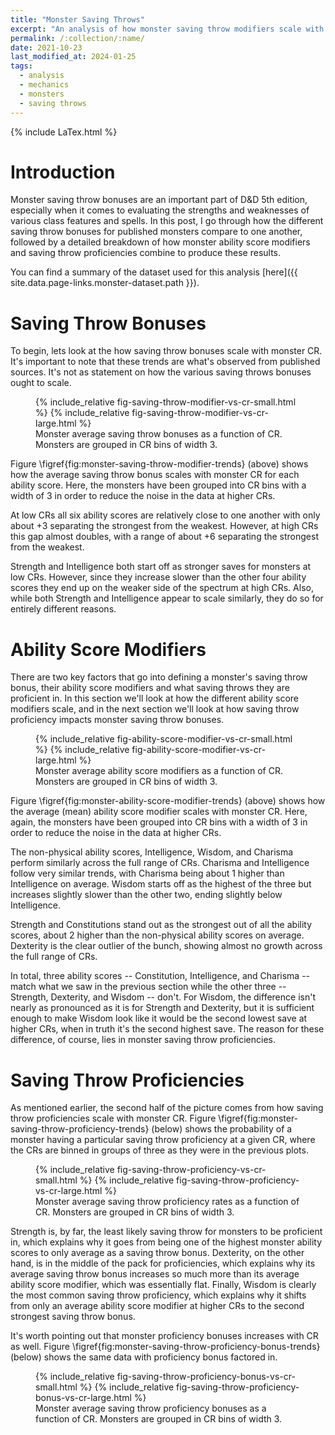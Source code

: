 ```yaml
---
title: "Monster Saving Throws"
excerpt: "An analysis of how monster saving throw modifiers scale with CR."
permalink: /:collection/:name/
date: 2021-10-23
last_modified_at: 2024-01-25
tags:
  - analysis
  - mechanics
  - monsters
  - saving throws
---
```


{% include LaTex.html %}

# Introduction

Monster saving throw bonuses are an important part of D&D 5th edition, especially when it comes to evaluating the strengths and weaknesses of various class features and spells. In this post, I go through how the different saving throw bonuses for published monsters compare to one another, followed by a detailed breakdown of how monster ability score modifiers and saving throw proficiencies combine to produce these results. 

You can find a summary of the dataset used for this analysis [here]({{ site.data.page-links.monster-dataset.path }}).

# Saving Throw Bonuses

To begin, lets look at the how saving throw bonuses scale with monster CR. It's important to note that these trends are what's observed from published sources. It's not as statement on how the various saving throws bonuses ought to scale.

<figure alt="Saving Throw Modifier vs CR" id="fig:monster-saving-throw-modifier-trends">
    {% include_relative fig-saving-throw-modifier-vs-cr-small.html %}
    {% include_relative fig-saving-throw-modifier-vs-cr-large.html %}
    <figcaption>Monster average saving throw bonuses as a function of CR. Monsters are grouped in CR bins of width 3.</figcaption>
</figure>

Figure \figref{fig:monster-saving-throw-modifier-trends} (above) shows how the average saving throw bonus scales with monster CR for each ability score. Here, the monsters have been grouped into CR bins with a width of 3 in order to reduce the noise in the data at higher CRs.

At low CRs all six ability scores are relatively close to one another with only about +3 separating the strongest from the weakest. However, at high CRs this gap almost doubles, with a range of about +6 separating the strongest from the weakest.

Strength and Intelligence both start off as stronger saves for monsters at low CRs. However, since they increase slower than the other four ability scores they end up on the weaker side of the spectrum at high CRs. Also, while both Strength and Intelligence appear to scale similarly, they do so for entirely different reasons.

# Ability Score Modifiers

There are two key factors that go into defining a monster's saving throw bonus, their ability score modifiers and what saving throws they are proficient in. In this section we'll look at how the different ability score modifiers scale, and in the next section we'll look at how saving throw proficiency impacts monster saving throw bonuses.

<figure alt="Ability Score Modifier vs CR" id="fig:monster-ability-score-modifier-trends">
    {% include_relative fig-ability-score-modifier-vs-cr-small.html %}
    {% include_relative fig-ability-score-modifier-vs-cr-large.html %}
    <figcaption>Monster average ability score modifiers as a function of CR. Monsters are grouped in CR bins of width 3.</figcaption>
</figure>

Figure \figref{fig:monster-ability-score-modifier-trends} (above) shows how the average (mean) ability score modifier scales with monster CR. Here, again, the monsters have been grouped into CR bins with a width of 3 in order to reduce the noise in the data at higher CRs.

The non-physical ability scores, Intelligence, Wisdom, and Charisma perform similarly across the full range of CRs. Charisma and Intelligence follow very similar trends, with Charisma being about 1 higher than Intelligence on average. Wisdom starts off as the highest of the three but increases slightly slower than the other two, ending slightly below Intelligence.

Strength and Constitutions stand out as the strongest out of all the ability scores, about 2 higher than the non-physical ability scores on average. Dexterity is the clear outlier of the bunch, showing almost no growth across the full range of CRs.

In total, three ability scores -- Constitution, Intelligence, and Charisma -- match what we saw in the previous section while the other three -- Strength, Dexterity, and Wisdom -- don't. For Wisdom, the difference isn't nearly as pronounced as it is for Strength and Dexterity, but it is sufficient enough to make Wisdom look like it would be the second lowest save at higher CRs, when in truth it's the second highest save. The reason for these difference, of course, lies in monster saving throw proficiencies.

# Saving Throw Proficiencies

As mentioned earlier, the second half of the picture comes from how saving throw proficiencies scale with monster CR. Figure \figref{fig:monster-saving-throw-proficiency-trends} (below) shows the probability of a monster having a particular saving throw proficiency at a given CR, where the CRs are binned in groups of three as they were in the previous plots.

<figure alt="Saving Throw Proficiency vs CR" id="fig:monster-saving-throw-proficiency-trends">
    {% include_relative fig-saving-throw-proficiency-vs-cr-small.html %}
    {% include_relative fig-saving-throw-proficiency-vs-cr-large.html %}
    <figcaption>Monster average saving throw proficiency rates as a function of CR. Monsters are grouped in CR bins of width 3.</figcaption>
</figure>

Strength is, by far, the least likely saving throw for monsters to be proficient in, which explains why it goes from being one of the highest monster ability scores to only average as a saving throw bonus. Dexterity, on the other hand, is in the middle of the pack for proficiencies, which explains why its average saving throw bonus increases so much more than its average ability score modifier, which was essentially flat. Finally, Wisdom is clearly the most common saving throw proficiency, which explains why it shifts from only an average ability score modifier at higher CRs to the second strongest saving throw bonus.

It's worth pointing out that monster proficiency bonuses increases with CR as well. Figure \figref{fig:monster-saving-throw-proficiency-bonus-trends} (below) shows the same data with proficiency bonus factored in.

<figure alt="Saving Throw Proficiency Bonus vs CR" id="fig:monster-saving-throw-proficiency-bonus-trends">
    {% include_relative fig-saving-throw-proficiency-bonus-vs-cr-small.html %}
    {% include_relative fig-saving-throw-proficiency-bonus-vs-cr-large.html %}
    <figcaption>Monster average saving throw proficiency bonuses as a function of CR. Monsters are grouped in CR bins of width 3.</figcaption>
</figure>

<!--
# Extra Credit

For those wanting to see the trends for ability score modifiers and proficiency bonuses side by side, Fig. \figref{fig:ability-mods-and-prof-bonus-vs-cr} shows a side by side comparison between the two.

<figure class="half" id="fig:ability-mods-and-prof-bonus-vs-cr">
    {% include_relative fig-ability-score-modifier-vs-cr-small.html %}
    {% include_relative fig-ability-score-modifier-vs-cr-large.html %}
    {% include_relative fig-saving-throw-proficiency-bonus-vs-cr-small.html %}
    {% include_relative fig-saving-throw-proficiency-bonus-vs-cr-large.html %}
    <figcaption>Monster average ability score modifier and proficiency bonuses as a function of CR. Monsters are grouped in CR bins of width 3.</figcaption>
</figure>
-->

<!--
# Conclusion
To summarize, published monsters do, in fact, deviate from the baseline stats given in chapter 9 of the DMG. To a simple approximation, monster damage per round and hit points scale with CR in the following ways,

\begin{align}
    \mathrm{Strength\ Bonus}     &\approx \ \ \ 0.7 + \CR/3 \,; \nonumber \\\\ 
    \mathrm{Dexterity\ Bonus}    &\approx \ \ \ 0.5 + \CR/4 \,; \nonumber \\\\ 
    \mathrm{Constitution\ Bonus} &\approx \ \ \ 0.5 + \CR/2 \,; \nonumber \\\\ 
    \mathrm{Intelligence\ Bonus} &\approx      -1.3 + \CR/3 \,; \nonumber \\\\ 
    \mathrm{Wisdom\ Bonus}       &\approx      -0.5 + \CR/2 \,; \nonumber \\\\ 
    \mathrm{Charisma\ Bonus}     &\approx      -2.0 + \CR/2 \,. \nonumber
\end{align}

\begin{align}
    \mathrm{Strength\ Modifier}     &\approx \ \ \ 0.50 + \CR/4 \,; \nonumber \\\\ 
    \mathrm{Dexterity\ Modifier}    &\approx \ \ \ 1.00  \qquad \quad \ \ \,\, ; \nonumber \\\\ 
    \mathrm{Constitution\ Modifier} &\approx \ \ \ 0.50 + \CR/4 \,; \nonumber \\\\ 
    \mathrm{Intelligence\ Modifier} &\approx      -1.25 + \CR/4 \,; \nonumber \\\\ 
    \mathrm{Wisdom\ Modifier}       &\approx      -0.00 + \CR/5 \,; \nonumber \\\\ 
    \mathrm{Charisma\ Modifier}     &\approx      -1.00 + \CR/4 \,. \nonumber
\end{align}
-->